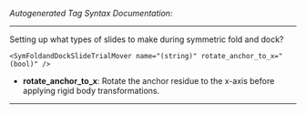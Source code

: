 _Autogenerated Tag Syntax Documentation:_

---
Setting up what types of slides to make during symmetric fold and dock?

```
<SymFoldandDockSlideTrialMover name="(string)" rotate_anchor_to_x="(bool)" />
```

-   **rotate_anchor_to_x**: Rotate the anchor residue to the x-axis before applying rigid body transformations.

---
